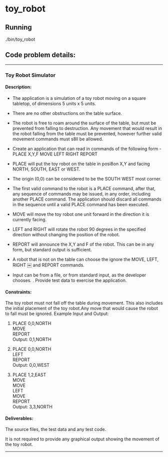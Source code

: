 # toy_robot

## Running

./bin/toy_robot

## Code problem details:

-----------
### Toy Robot Simulator

#### Description:
* The application is a simulation of a toy robot moving on a square tabletop, of dimensions 5 units x 5 units.
* There are no other obstructions on the table surface.
* The robot is free to roam around the surface of the table, but must be prevented from falling to destruction. Any movement
that would result in the robot falling from the table must be prevented, however further valid movement commands must s8ll
be allowed.

* Create an application that can read in commands of the following form - PLACE X,Y,F
MOVE
LEFT
RIGHT
REPORT

* PLACE will put the toy robot on the table in posi8on X,Y and facing NORTH, SOUTH, EAST or WEST.
* The origin (0,0) can be considered to be the SOUTH WEST most corner.
* The first valid command to the robot is a PLACE command, after that, any sequence of commands may be issued, in any order, including another PLACE command. The application should discard all commands in the sequence until a valid PLACE command has been executed.
* MOVE will move the toy robot one unit forward in the direction it is currently facing.
* LEFT and RIGHT will rotate the robot 90 degrees in the specified direction without changing the position of the robot.
* REPORT will announce the X,Y and F of the robot. This can be in any form, but standard output is sufficient.

* A robot that is not on the table can choose the ignore the MOVE, LEFT, RIGHT
￼
and REPORT commands.
* Input can be from a file, or from standard input, as the developer chooses. . Provide test data to exercise the application.

#### Constraints:
The toy robot must not fall off the table during movement. This also includes the initial placement of the toy robot.Any move that would cause the robot to fall must be ignored.
Example Input and Output:

1. PLACE 0,0,NORTH<br />
MOVE<br />
REPORT<br />
Output: 0,1,NORTH<br />

2. PLACE 0,0,NORTH<br />
LEFT<br />
REPORT<br />
Output: 0,0,WEST<br />

3. PLACE 1,2,EAST<br />
MOVE<br />
MOVE<br />
LEFT<br />
MOVE<br />
REPORT<br />
Output: 3,3,NORTH<br />


#### Deliverables:

The source files, the test data and any test code.

It is not required to provide any graphical output showing the movement of the toy robot.

-------

